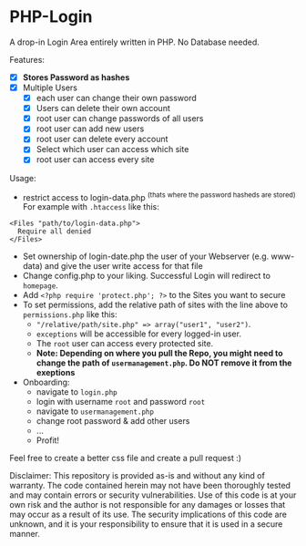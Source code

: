# PHP-Login
A drop-in Login Area entirely written in PHP. No Database needed.

Features:
- [X] **Stores Password as hashes**
- [X] Multiple Users
  - [X] each user can change their own password
  - [X] Users can delete their own account
  - [X] root user can change passwords of all users
  - [X] root user can add new users
  - [X] root user can delete every account
  - [X] Select which user can access which site
  - [X] root user can access every site 

Usage: 
- restrict access to login-data.php <sup>(thats where the password hasheds are stored)</sup> <br>For example with `.htaccess` like this:
```
<Files "path/to/login-data.php">  
  Require all denied
</Files>
```
- Set ownership of login-date.php the user of your Webserver (e.g. www-data) and give the user write access for that file
- Change config.php to your liking. Successful Login will redirect to `homepage`. 
- Add `<?php require 'protect.php'; ?>` to the Sites you want to secure
- To set permissions, add the relative path of sites with the line above to `permissions.php` like this: 
  - `"/relative/path/site.php" => array("user1", "user2")`. 
  - `exceptions` will be accessible for every logged-in user. 
  - The `root` user can access every protected site.
  - **Note: Depending on where you pull the Repo, you might need to change the path of `usermanagement.php`. Do NOT remove it from the exeptions**
- Onboarding:
  - navigate to `login.php`
  - login with username `root` and password `root`
  - navigate to `usermanagement.php`
  - change root password & add other users
  - ...
  - Profit!
  
Feel free to create a better css file and create a pull request :)


Disclaimer: This repository is provided as-is and without any kind of warranty. 
The code contained herein may not have been thoroughly tested and may contain errors or security vulnerabilities. 
Use of this code is at your own risk and the author is not responsible for any 
damages or losses that may occur as a result of its use. The security implications of this code are unknown, 
and it is your responsibility to ensure that it is used in a secure manner.
